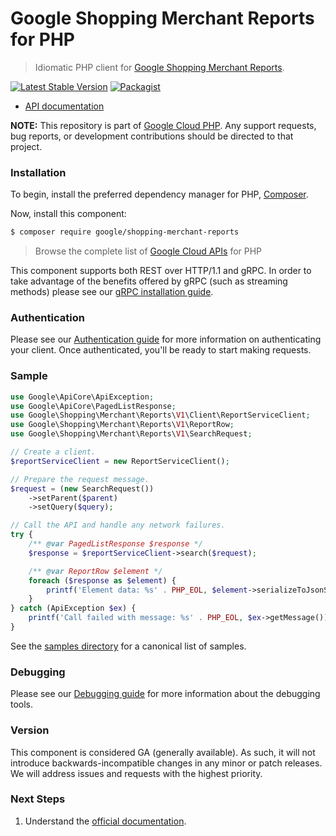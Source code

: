 # Google Shopping Merchant Reports for PHP

> Idiomatic PHP client for [Google Shopping Merchant Reports](https://developers.google.com/merchant/api).

[![Latest Stable Version](https://poser.pugx.org/google/shopping-merchant-reports/v/stable)](https://packagist.org/packages/google/shopping-merchant-reports) [![Packagist](https://img.shields.io/packagist/dm/google/shopping-merchant-reports.svg)](https://packagist.org/packages/google/shopping-merchant-reports)

* [API documentation](https://cloud.google.com/php/docs/reference/shopping-merchant-reports/latest)

**NOTE:** This repository is part of [Google Cloud PHP](https://github.com/googleapis/google-cloud-php). Any
support requests, bug reports, or development contributions should be directed to
that project.

### Installation

To begin, install the preferred dependency manager for PHP, [Composer](https://getcomposer.org/).

Now, install this component:

```sh
$ composer require google/shopping-merchant-reports
```

> Browse the complete list of [Google Cloud APIs](https://cloud.google.com/php/docs/reference)
> for PHP

This component supports both REST over HTTP/1.1 and gRPC. In order to take advantage of the benefits
offered by gRPC (such as streaming methods) please see our
[gRPC installation guide](https://cloud.google.com/php/grpc).

### Authentication

Please see our [Authentication guide](https://github.com/googleapis/google-cloud-php/blob/main/AUTHENTICATION.md) for more information
on authenticating your client. Once authenticated, you'll be ready to start making requests.

### Sample

```php
use Google\ApiCore\ApiException;
use Google\ApiCore\PagedListResponse;
use Google\Shopping\Merchant\Reports\V1\Client\ReportServiceClient;
use Google\Shopping\Merchant\Reports\V1\ReportRow;
use Google\Shopping\Merchant\Reports\V1\SearchRequest;

// Create a client.
$reportServiceClient = new ReportServiceClient();

// Prepare the request message.
$request = (new SearchRequest())
    ->setParent($parent)
    ->setQuery($query);

// Call the API and handle any network failures.
try {
    /** @var PagedListResponse $response */
    $response = $reportServiceClient->search($request);

    /** @var ReportRow $element */
    foreach ($response as $element) {
        printf('Element data: %s' . PHP_EOL, $element->serializeToJsonString());
    }
} catch (ApiException $ex) {
    printf('Call failed with message: %s' . PHP_EOL, $ex->getMessage());
}
```

See the [samples directory](https://github.com/googleapis/php-shopping-merchant-reports/tree/main/samples) for a canonical list of samples.

### Debugging

Please see our [Debugging guide](https://github.com/googleapis/google-cloud-php/blob/main/DEBUG.md)
for more information about the debugging tools.

### Version

This component is considered GA (generally available). As such, it will not introduce backwards-incompatible changes in
any minor or patch releases. We will address issues and requests with the highest priority.

### Next Steps

1. Understand the [official documentation](https://developers.google.com/merchant/api/reference/rest).
